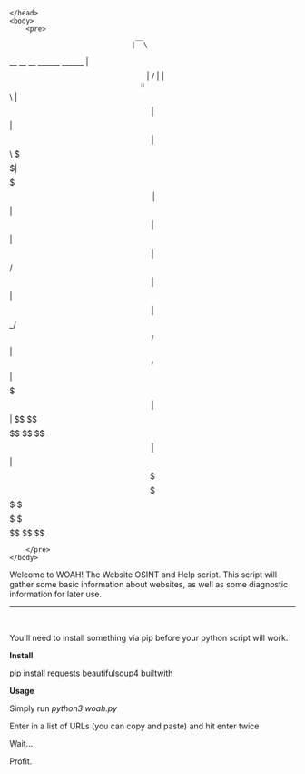     </head>
    <body>
        <pre>
                                   __       
                                  |  \      
 __   __   __   ______    ______  | $$____  
|  \ |  \ |  \ /      \  |      \ | $$    \ 
| $$ | $$ | $$|  $$$$$$\  \$$$$$$\| $$$$$$$\
| $$ | $$ | $$| $$  | $$ /      $$| $$  | $$
| $$_/ $$_/ $$| $$__/ $$|  $$$$$$$| $$  | $$
 \$$   $$   $$ \$$    $$ \$$    $$| $$  | $$
  \$$$$$\$$$$   \$$$$$$   \$$$$$$$ \$$   \$$
                  
        </pre>
    </body>
</html>

<p>Welcome to WOAH! The Website OSINT and Help script. This script will gather some basic information about websites, as well as some diagnostic information for later use.&nbsp;</p>
<hr>
<p><br></p>

<p>You&apos;ll need to install something via pip before your python script will work.&nbsp;</p>
<p><strong>Install </strong></p>
<p>pip install requests beautifulsoup4 builtwith</p>
<p><strong>Usage</strong></p>
<p>Simply run <em>python3 woah.py</em></p>
<p>Enter in a list of URLs (you can copy and paste) and hit enter twice</p>
<p>Wait...</p>
<p>Profit.&nbsp;</p>
<p><br></p>
